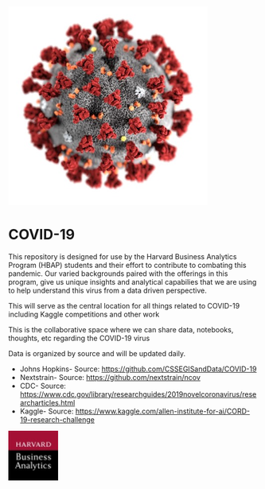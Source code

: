 ![covid](/images/Coronavirus.jpg) 
# COVID-19

This repository is designed for use by the Harvard Business Analytics Program (HBAP) students and their effort to contribute to combating this pandemic. Our varied backgrounds paired with the offerings in this program, give us unique insights and analytical capabilies that we are using to help understand this virus from a data driven perspective.

This will serve as the central location for all things related to COVID-19 including Kaggle competitions and other work

This is the collaborative space where we can share data, notebooks, thoughts, etc regarding the COVID-19 virus

Data is organized by source and will be updated daily. 

- Johns Hopkins- Source: https://github.com/CSSEGISandData/COVID-19
- Nextstrain- Source: https://github.com/nextstrain/ncov
- CDC- Source: https://www.cdc.gov/library/researchguides/2019novelcoronavirus/researcharticles.html
- Kaggle- Source: https://www.kaggle.com/allen-institute-for-ai/CORD-19-research-challenge

![HBAP Logo](/images/hbap.jpg)
